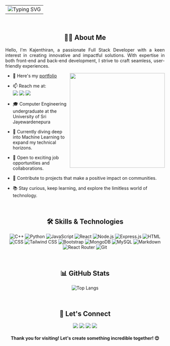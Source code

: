 <table align="center" width="100%">
<tr>
<td align="center">
<img src="https://readme-typing-svg.herokuapp.com?font=Cascadia+Code&weight=500&size=25&pause=1000&color=08FFF1&center=true&vCenter=true&width=600&lines=%F0%9F%91%8B+Hi%2C+I'm+Kajenthiran!;Full+Stack+Developer+%F0%9F%9A%80;Code+Your+Dreams+into+Reality!;Passionate+about+Building+Solutions!;Keep+Learning!+%26+Keep+Growing!" alt="Typing SVG" />
</td>
</tr>
</table>

<br>

<h2 align="center">👨‍💻 About Me</h2>

<p align="justify">
Hello, I'm Kajenthiran, a passionate Full Stack Developer with a keen interest in creating innovative and impactful solutions. With expertise in both front-end and back-end development, I strive to craft seamless, user-friendly experiences.
</p>

<img align="right" width="300" src="https://i.pinimg.com/originals/47/f0/34/47f0342cec72b800463bf003eac1257e.gif">

- 🔭 Here's my [portfolio]()
- 📫 Reach me at:
<br /> [<img src="https://img.shields.io/badge/LinkedIn-0077B5?style=for-the-badge&logo=linkedin&logoColor=white" />](https://www.linkedin.com/in/kajenthiran22)
[<img src="https://img.shields.io/badge/Gmail-D14836?style=for-the-badge&logo=gmail&logoColor=white" />](mailto:nkajenthiran22@gmail.com)
[<img src="https://img.shields.io/badge/WhatsApp-25D366?style=for-the-badge&logo=whatsapp&logoColor=white" />](https://wa.me/94740749695)

- 🎓 Computer Engineering undergraduate at the University of Sri Jayewardenepura
- 🌱 Currently diving deep into Machine Learning to expand my technical horizons.
- 💼 Open to exciting job opportunities and collaborations.
- 🌟 Contribute to projects that make a positive impact on communities.
- 📚 Stay curious, keep learning, and explore the limitless world of technology.

<br>

<h2 align="center">🛠️ Skills & Technologies</h2>

<p align="center">
<img src="https://img.shields.io/badge/C%2B%2B-00599C?style=for-the-badge&logo=c%2B%2B&logoColor=white" alt="C++" />
<img src="https://img.shields.io/badge/Python-3776AB?style=for-the-badge&logo=python&logoColor=white" alt="Python" />
<img src="https://img.shields.io/badge/Javascript-F7DF1E?style=for-the-badge&logo=javascript&logoColor=black" alt="JavaScript" />
<img src="https://img.shields.io/badge/React-61DAFB?style=for-the-badge&logo=react&logoColor=black" alt="React" />
<img src="https://img.shields.io/badge/Node.js-339933?style=for-the-badge&logo=nodedotjs&logoColor=white" alt="Node.js" />
<img src="https://img.shields.io/badge/Express.js-000000?style=for-the-badge&logo=express&logoColor=white" alt="Express.js" />
<img src="https://img.shields.io/badge/HTML-E34F26?style=for-the-badge&logo=html&logoColor=white" alt="HTML" />
<img src="https://img.shields.io/badge/CSS-1572B6?style=for-the-badge&logo=css3&logoColor=white" alt="CSS" />
<img src="https://img.shields.io/badge/Tailwind_CSS-38B2AC?style=for-the-badge&logo=tailwind-css&logoColor=white" alt="Tailwind CSS" />
<img src="https://img.shields.io/badge/Bootstrap-563D7C?style=for-the-badge&logo=bootstrap&logoColor=white" alt="Bootstrap" />
<img src="https://img.shields.io/badge/MongoDB-47A248?style=for-the-badge&logo=mongodb&logoColor=white" alt="MongoDB" />
<img src="https://img.shields.io/badge/MySQL-4479A1?style=for-the-badge&logo=mysql&logoColor=white" alt="MySQL" />
<img src="https://img.shields.io/badge/Markdown-000000?style=for-the-badge&logo=markdown&logoColor=white" alt="Markdown" />
<img src="https://img.shields.io/badge/React_Router-CA4245?style=for-the-badge&logo=react-router&logoColor=white" alt="React Router" />
<img src="https://img.shields.io/badge/Git-F05032?style=for-the-badge&logo=git&logoColor=white" alt="Git" />
</p>

<br>

<h2 align="center">📊 GitHub Stats</h2>

<div align="center">

![Top Langs](https://github-readme-stats.vercel.app/api/top-langs/?username=Kajen01&layout=compact&theme=radical)

</div>

<br>

<h2 align="center">🤝 Let's Connect</h2>

<div align="center">

[<img src="https://img.shields.io/badge/LinkedIn-0077B5?style=for-the-badge&logo=linkedin&logoColor=white" />](https://www.linkedin.com/in/kajenthiran22)
[<img src="https://img.shields.io/badge/GitHub-100000?style=for-the-badge&logo=github&logoColor=white" />](https://github.com/Kajen01)
[<img src="https://img.shields.io/badge/Gmail-D14836?style=for-the-badge&logo=gmail&logoColor=white" />](mailto:nkajenthiran22@gmail.com)
[<img src="https://img.shields.io/badge/WhatsApp-25D366?style=for-the-badge&logo=whatsapp&logoColor=white" />](https://wa.me/94740749695)

</div>

<h4 align="center">Thank you for visiting! Let's create something incredible together! 😊</h4>
